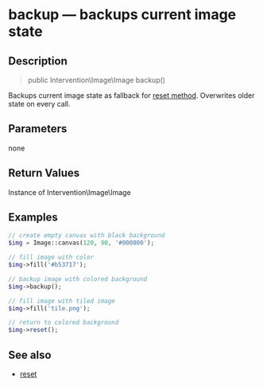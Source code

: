 # backup — backups current image state

## Description

> public Intervention\Image\Image backup()

Backups current image state as fallback for [reset method](/api/reset). Overwrites older state on every call.


## Parameters

none

## Return Values
Instance of Intervention\Image\Image

## Examples

```php
// create empty canvas with black background
$img = Image::canvas(120, 90, '#000000');

// fill image with color
$img->fill('#b53717');

// backup image with colored background
$img->backup();

// fill image with tiled image
$img->fill('tile.png');

// return to colored background
$img->reset();
```

## See also

- [reset](/api/reset)
